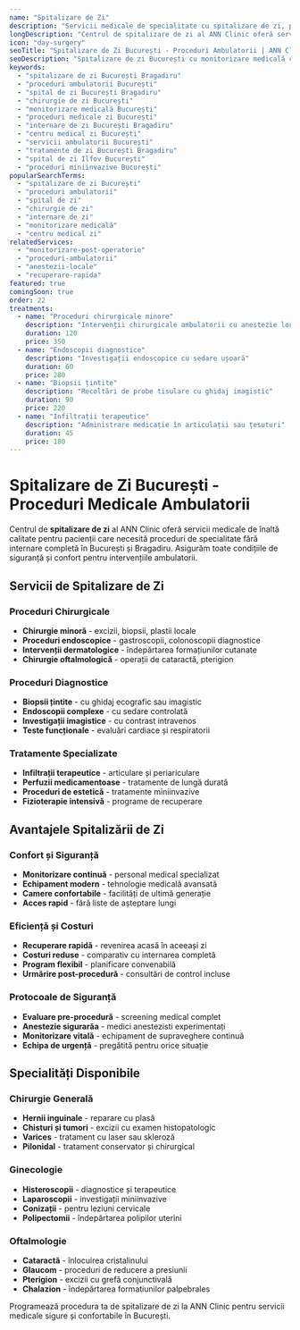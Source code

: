 ```yaml
---
name: "Spitalizare de Zi"
description: "Servicii medicale de specialitate cu spitalizare de zi, pentru proceduri care nu necesită internare completă"
longDescription: "Centrul de spitalizare de zi al ANN Clinic oferă servicii medicale complete într-un cadru confortabil, pentru pacienții care necesită proceduri de specialitate fără internare completă. Asigurăm monitorizare medicală profesională și echipament modern pentru toate intervențiile."
icon: "day-surgery"
seoTitle: "Spitalizare de Zi București - Proceduri Ambulatorii | ANN Clinic"
seoDescription: "Spitalizare de zi București cu monitorizare medicală completă. Proceduri de specialitate ambulatorii în condiții de siguranță. ANN Clinic Bragadiru."
keywords:
  - "spitalizare de zi București Bragadiru"
  - "proceduri ambulatorii București"
  - "spital de zi București Bragadiru"
  - "chirurgie de zi București"
  - "monitorizare medicală București"
  - "proceduri medicale zi București"
  - "internare de zi București Bragadiru"
  - "centru medical zi București"
  - "servicii ambulatorii București"
  - "tratamente de zi București Bragadiru"
  - "spital de zi Ilfov București"
  - "proceduri miniinvazive București"
popularSearchTerms:
  - "spitalizare de zi București"
  - "proceduri ambulatorii"
  - "spital de zi"
  - "chirurgie de zi"
  - "internare de zi"
  - "monitorizare medicală"
  - "centru medical zi"
relatedServices:
  - "monitorizare-post-operatorie"
  - "proceduri-ambulatorii"
  - "anestezii-locale"
  - "recuperare-rapida"
featured: true
comingSoon: true
order: 22
treatments:
  - name: "Proceduri chirurgicale minore"
    description: "Intervenții chirurgicale ambulatorii cu anestezie locală"
    duration: 120
    price: 350
  - name: "Endoscopii diagnostice"
    description: "Investigații endoscopice cu sedare ușoară"
    duration: 60
    price: 280
  - name: "Biopsii țintite"
    description: "Recoltări de probe tisulare cu ghidaj imagistic"
    duration: 90
    price: 220
  - name: "Infiltrații terapeutice"
    description: "Administrare medicație în articulații sau țesuturi"
    duration: 45
    price: 180
---
```


# Spitalizare de Zi București - Proceduri Medicale Ambulatorii

Centrul de **spitalizare de zi** al ANN Clinic oferă servicii medicale de înaltă calitate pentru pacienții care necesită proceduri de specialitate fără internare completă în București și Bragadiru. Asigurăm toate condițiile de siguranță și confort pentru intervențiile ambulatorii.

## Servicii de Spitalizare de Zi

### Proceduri Chirurgicale

- **Chirurgie minoră** - excizii, biopsii, plastii locale
- **Proceduri endoscopice** - gastroscopii, colonoscopii diagnostice
- **Intervenții dermatologice** - îndepărtarea formațiunilor cutanate
- **Chirurgie oftalmologică** - operații de cataractă, pterigion

### Proceduri Diagnostice

- **Biopsii țintite** - cu ghidaj ecografic sau imagistic
- **Endoscopii complexe** - cu sedare controlată
- **Investigații imagistice** - cu contrast intravenos
- **Teste funcționale** - evaluări cardiace și respiratorii

### Tratamente Specializate

- **Infiltrații terapeutice** - articulare și periariculare
- **Perfuzii medicamentoase** - tratamente de lungă durată
- **Proceduri de estetică** - tratamente miniinvazive
- **Fizioterapie intensivă** - programe de recuperare

## Avantajele Spitalizării de Zi

### Confort și Siguranță

- **Monitorizare continuă** - personal medical specializat
- **Echipament modern** - tehnologie medicală avansată
- **Camere confortabile** - facilități de ultimă generație
- **Acces rapid** - fără liste de așteptare lungi

### Eficiență și Costuri

- **Recuperare rapidă** - revenirea acasă în aceeași zi
- **Costuri reduse** - comparativ cu internarea completă
- **Program flexibil** - planificare convenabilă
- **Urmărire post-procedură** - consultări de control incluse

### Protocoale de Siguranță

- **Evaluare pre-procedură** - screening medical complet
- **Anestezie sigurarăa** - medici anestezisti experimentați
- **Monitorizare vitală** - echipament de supraveghere continuă
- **Echipa de urgență** - pregătită pentru orice situație

## Specialități Disponibile

### Chirurgie Generală

- **Hernii inguinale** - reparare cu plasă
- **Chisturi și tumori** - excizii cu examen histopatologic
- **Varices** - tratament cu laser sau skleroză
- **Pilonidal** - tratament conservator și chirurgical

### Ginecologie

- **Histeroscopii** - diagnostice și terapeutice
- **Laparoscopii** - investigații miniinvazive
- **Conizații** - pentru leziuni cervicale
- **Polipectomii** - îndepărtarea polipilor uterini

### Oftalmologie

- **Cataractă** - înlocuirea cristalinului
- **Glaucom** - proceduri de reducere a presiunii
- **Pterigion** - excizii cu grefă conjunctivală
- **Chalazion** - îndepărtarea formatiunilor palpebrales

Programează procedura ta de spitalizare de zi la ANN Clinic pentru servicii medicale sigure și confortabile în București.
